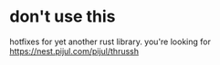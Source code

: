 # don't use this

hotfixes for yet another rust library. you're looking for https://nest.pijul.com/pijul/thrussh
